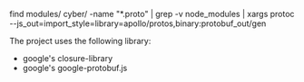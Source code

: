 find modules/ cyber/ -name "*.proto" | grep -v node_modules | xargs protoc
--js_out=import_style=library=apollo/protos,binary:protobuf_out/gen

The project uses the following library:

* google's closure-library
* google's google-protobuf.js